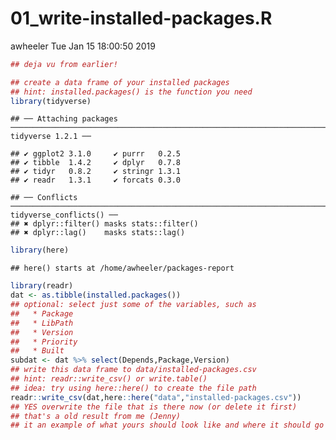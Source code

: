 01\_write-installed-packages.R
================
awheeler
Tue Jan 15 18:00:50 2019

``` r
## deja vu from earlier!

## create a data frame of your installed packages
## hint: installed.packages() is the function you need
library(tidyverse)
```

    ## ── Attaching packages ───────────────────────────────────────────────────────────────────────────────────────────────────────────────────────────────── tidyverse 1.2.1 ──

    ## ✔ ggplot2 3.1.0     ✔ purrr   0.2.5
    ## ✔ tibble  1.4.2     ✔ dplyr   0.7.8
    ## ✔ tidyr   0.8.2     ✔ stringr 1.3.1
    ## ✔ readr   1.3.1     ✔ forcats 0.3.0

    ## ── Conflicts ──────────────────────────────────────────────────────────────────────────────────────────────────────────────────────────────────── tidyverse_conflicts() ──
    ## ✖ dplyr::filter() masks stats::filter()
    ## ✖ dplyr::lag()    masks stats::lag()

``` r
library(here)
```

    ## here() starts at /home/awheeler/packages-report

``` r
library(readr)
dat <- as.tibble(installed.packages())
## optional: select just some of the variables, such as
##   * Package
##   * LibPath
##   * Version
##   * Priority
##   * Built
subdat <- dat %>% select(Depends,Package,Version)
## write this data frame to data/installed-packages.csv
## hint: readr::write_csv() or write.table()
## idea: try using here::here() to create the file path
readr::write_csv(dat,here::here("data","installed-packages.csv"))
## YES overwrite the file that is there now (or delete it first)
## that's a old result from me (Jenny)
## it an example of what yours should look like and where it should go
```
